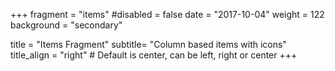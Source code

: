 +++
fragment = "items"
#disabled = false
date = "2017-10-04"
weight = 122
background = "secondary"

title = "Items Fragment"
subtitle= "Column based items with icons"
title_align = "right" # Default is center, can be left, right or center
+++
